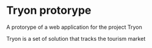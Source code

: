 # Tryon protorype
A protorype of a web application for the project Tryon

Tryon is a set of solution that tracks the tourism market
